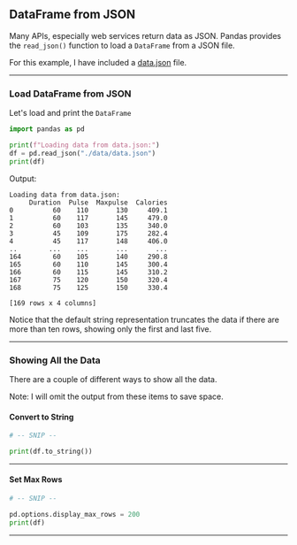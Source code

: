 ## DataFrame from JSON

Many APIs, especially web services return data as JSON. Pandas provides the
`read_json()` function to load a `DataFrame` from a JSON file.

For this example, I have included a [data.json](./data/data.json) file.

---

### Load DataFrame from JSON

Let's load and print the `DataFrame`

```python
import pandas as pd

print(f"Loading data from data.json:")
df = pd.read_json("./data/data.json")
print(df)
```

Output:

```
Loading data from data.json:
     Duration  Pulse  Maxpulse  Calories
0          60    110       130     409.1
1          60    117       145     479.0
2          60    103       135     340.0
3          45    109       175     282.4
4          45    117       148     406.0
..        ...    ...       ...       ...
164        60    105       140     290.8
165        60    110       145     300.4
166        60    115       145     310.2
167        75    120       150     320.4
168        75    125       150     330.4

[169 rows x 4 columns]
```

Notice that the default string representation truncates the data if there 
are more than ten rows, showing only the first and last five.

---

### Showing All the Data

There are a couple of different ways to show all the data.

Note: I will omit the output from these items to save space.

#### Convert to String

```python
# -- SNIP --

print(df.to_string())
```

---

#### Set Max Rows

```python
# -- SNIP --

pd.options.display_max_rows = 200
print(df)
```

---
